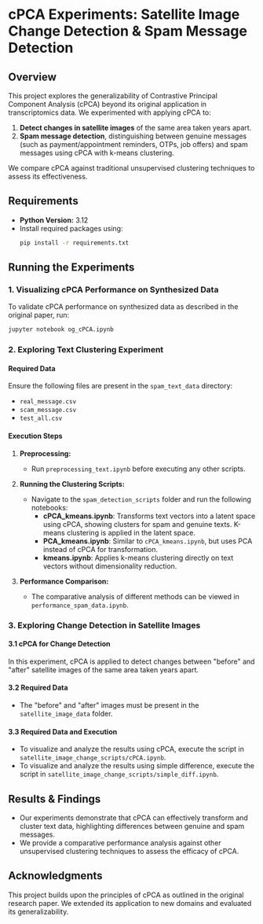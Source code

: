 # cPCA Experiments: Satellite Image Change Detection & Spam Message Detection

## Overview
This project explores the generalizability of Contrastive Principal Component Analysis (cPCA) beyond its original application in transcriptomics data. We experimented with applying cPCA to:
1. **Detect changes in satellite images** of the same area taken years apart.
2. **Spam message detection**, distinguishing between genuine messages (such as payment/appointment reminders, OTPs, job offers) and spam messages using cPCA with k-means clustering.

We compare cPCA against traditional unsupervised clustering techniques to assess its effectiveness.

## Requirements
- **Python Version:** 3.12
- Install required packages using:
  ```sh
  pip install -r requirements.txt
  ```

## Running the Experiments

### 1. Visualizing cPCA Performance on Synthesized Data
To validate cPCA performance on synthesized data as described in the original paper, run:
```sh
jupyter notebook og_cPCA.ipynb
```

### 2. Exploring Text Clustering Experiment

#### **Required Data**
Ensure the following files are present in the `spam_text_data` directory:
- `real_message.csv`
- `scam_message.csv`
- `test_all.csv`

#### **Execution Steps**
1. **Preprocessing:**
   - Run `preprocessing_text.ipynb` before executing any other scripts.

2. **Running the Clustering Scripts:**
   - Navigate to the `spam_detection_scripts` folder and run the following notebooks:
     - **cPCA_kmeans.ipynb**: Transforms text vectors into a latent space using cPCA, showing clusters for spam and genuine texts. K-means clustering is applied in the latent space.
     - **PCA_kmeans.ipynb**: Similar to `cPCA_kmeans.ipynb`, but uses PCA instead of cPCA for transformation.
     - **kmeans.ipynb**: Applies k-means clustering directly on text vectors without dimensionality reduction.

3. **Performance Comparison:**
   - The comparative analysis of different methods can be viewed in `performance_spam_data.ipynb`.

### 3. Exploring Change Detection in Satellite Images

#### 3.1 cPCA for Change Detection
In this experiment, cPCA is applied to detect changes between "before" and "after" satellite images of the same area taken years apart.

#### 3.2 Required Data
- The "before" and "after" images must be present in the `satellite_image_data` folder.

#### 3.3 Required Data and Execution
- To visualize and analyze the results using cPCA, execute the script in `satellite_image_change_scripts/cPCA.ipynb`.
- To visualize and analyze the results using simple difference, execute the script in `satellite_image_change_scripts/simple_diff.ipynb`.


## Results & Findings
- Our experiments demonstrate that cPCA can effectively transform and cluster text data, highlighting differences between genuine and spam messages.
- We provide a comparative performance analysis against other unsupervised clustering techniques to assess the efficacy of cPCA.

## Acknowledgments
This project builds upon the principles of cPCA as outlined in the original research paper. We extended its application to new domains and evaluated its generalizability.

